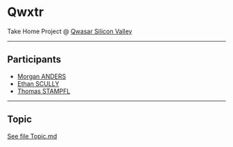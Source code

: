 # Qwxtr

Take Home Project @ [Qwasar Silicon Valley](https://qwasar.io)

***
## Participants
* [Morgan ANDERS](https://github.com/thatMAkid)
* [Ethan SCULLY](https://github.com/ScullyE)
* [Thomas STAMPFL](https://github.com/thomasstampfl)

***
## Topic
[See file Topic.md](./Topic.md)

